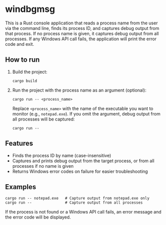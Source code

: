 # windbgmsg

This is a Rust console application that reads a process name from the user via the command line, finds its process ID, and captures debug output from that process. If no process name is given, it captures debug output from all processes. If any Windows API call fails, the application will print the error code and exit.

## How to run

1. Build the project:
   ```pwsh
   cargo build
   ```
2. Run the project with the process name as an argument (optional):
   ```pwsh
   cargo run -- <process_name>
   ```
   Replace `<process_name>` with the name of the executable you want to monitor (e.g., `notepad.exe`).
   If you omit the argument, debug output from all processes will be captured:
   ```pwsh
   cargo run --
   ```

## Features
- Finds the process ID by name (case-insensitive)
- Captures and prints debug output from the target process, or from all processes if no name is given
- Returns Windows error codes on failure for easier troubleshooting

## Examples
```pwsh
cargo run -- notepad.exe   # Capture output from notepad.exe only
cargo run --               # Capture output from all processes
```

If the process is not found or a Windows API call fails, an error message and the error code will be displayed.
